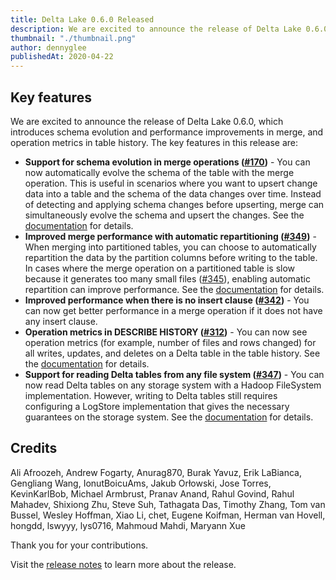 ```yaml
---
title: Delta Lake 0.6.0 Released
description: We are excited to announce the release of Delta Lake 0.6.0, which introduces schema evolution and performance improvements in merge, and operation metrics in table history.
thumbnail: "./thumbnail.png"
author: dennyglee
publishedAt: 2020-04-22
---
```


## Key features

We are excited to announce the release of Delta Lake 0.6.0, which introduces schema evolution and performance improvements in merge, and operation metrics in table history. The key features in this release are:

- **Support for schema evolution in merge operations ([#170](https://github.com/delta-io/delta/issues/170))** - You can now automatically evolve the schema of the table with the merge operation. This is useful in scenarios where you want to upsert change data into a table and the schema of the data changes over time. Instead of detecting and applying schema changes before upserting, merge can simultaneously evolve the schema and upsert the changes. See the [documentation](https://docs.delta.io/0.6.0/delta-update.html#automatic-schema-evolution) for details.
- **Improved merge performance with automatic repartitioning ([#349](https://github.com/delta-io/delta/issues/349))** - When merging into partitioned tables, you can choose to automatically repartition the data by the partition columns before writing to the table. In cases where the merge operation on a partitioned table is slow because it generates too many small files ([#345](https://github.com/delta-io/delta/issues/345)), enabling automatic repartition can improve performance. See the [documentation](https://docs.delta.io/0.6.0/delta-update.html#performance-tuning) for details.
- **Improved performance when there is no insert clause ([#342](https://github.com/delta-io/delta/issues/342))** - You can now get better performance in a merge operation if it does not have any insert clause.
- **Operation metrics in DESCRIBE HISTORY ([#312](https://github.com/delta-io/delta/issues/312))** - You can now see operation metrics (for example, number of files and rows changed) for all writes, updates, and deletes on a Delta table in the table history. See the [documentation](https://docs.delta.io/0.6.0/delta-utility.html#history) for details.
- **Support for reading Delta tables from any file system ([#347](https://github.com/delta-io/delta/issues/347))** - You can now read Delta tables on any storage system with a Hadoop FileSystem implementation. However, writing to Delta tables still requires configuring a LogStore implementation that gives the necessary guarantees on the storage system. See the [documentation](https://docs.delta.io/0.6.0/delta-storage.html) for details.

## Credits

Ali Afroozeh, Andrew Fogarty, Anurag870, Burak Yavuz, Erik LaBianca, Gengliang Wang, IonutBoicuAms, Jakub Orłowski, Jose Torres, KevinKarlBob, Michael Armbrust, Pranav Anand, Rahul Govind, Rahul Mahadev, Shixiong Zhu, Steve Suh, Tathagata Das, Timothy Zhang, Tom van Bussel, Wesley Hoffman, Xiao Li, chet, Eugene Koifman, Herman van Hovell, hongdd, lswyyy, lys0716, Mahmoud Mahdi, Maryann Xue

Thank you for your contributions.

Visit the [release notes](https://github.com/delta-io/delta/releases/tag/v0.6.0) to learn more about the release.
